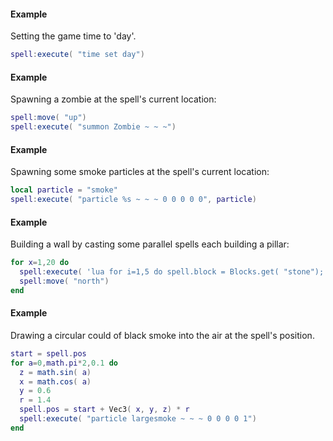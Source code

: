 #### Example
Setting the game time to 'day'.
```lua
spell:execute( "time set day")
```
#### Example
Spawning a zombie at the spell's current location:
```lua
spell:move( "up")
spell:execute( "summon Zombie ~ ~ ~")
```
#### Example
Spawning some smoke particles at the spell's current location:
```lua
local particle = "smoke"
spell:execute( "particle %s ~ ~ ~ 0 0 0 0 0", particle)
```
#### Example
Building a wall by casting some parallel spells each building a pillar:
```lua
for x=1,20 do
  spell:execute( 'lua for i=1,5 do spell.block = Blocks.get( "stone"); sleep( 1); spell:move( "up"); end')
  spell:move( "north")
end
```
#### Example
Drawing a circular could of black smoke into the air at the spell's position.
```lua
start = spell.pos
for a=0,math.pi*2,0.1 do
  z = math.sin( a)
  x = math.cos( a)
  y = 0.6
  r = 1.4
  spell.pos = start + Vec3( x, y, z) * r
  spell:execute( "particle largesmoke ~ ~ ~ 0 0 0 0 1")
end
```
